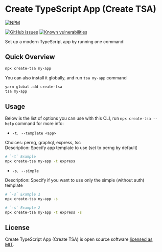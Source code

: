 # Create TypeScript App (Create TSA)

[![NPM](https://nodei.co/npm/create-tsa.png)](https://www.npmjs.com/package/create-tsa)

[![GitHub issues](https://img.shields.io/github/issues/JustineLicuanan/create-typescript-app.svg)](https://github.com/JustineLicuanan/create-typescript-app/issues)
[![Known vulnerabilities](https://snyk.io/test/npm/create-tsa/badge.svg)](https://snyk.io/test/npm/create-tsa)

Set up a modern TypeScript app by running one command

## Quick Overview

```bash
npx create-tsa my-app
```

You can also install it globally, and run `tsa my-app` command

```bash
yarn global add create-tsa
tsa my-app
```

## Usage

Below is the list of options you can use with this CLI, run `npx create-tsa --help` command for more info:

- `-t, --template <app>`

Choices: perng, graphql, express, tsc\
Description: Specify app template to use (set to perng by default)

```bash
# `-t` Example
npx create-tsa my-app -t express
```

- `-s, --simple`

Description: Specify if you want to use only the simple (without auth) template

```bash
# `-s` Example 1
npx create-tsa my-app -s

# `-s` Example 2
npx create-tsa my-app -t express -s
```

## License

Create TypeScript App (Create TSA) is open source software [licensed as MIT](https://github.com/JustineLicuanan/create-typescript-app/blob/master/LICENSE).
